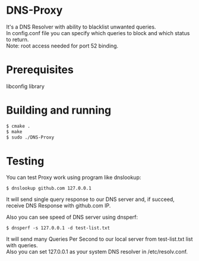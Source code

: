 # DNS-Proxy
It's a DNS Resolver with ability to blacklist unwanted queries.  
In config.conf file you can specify which queries to block and which status to return.  
Note: root access needed for port 52 binding.  

# Prerequisites 
libconfig library

# Building and running
```bash
$ cmake .
$ make
$ sudo ./DNS-Proxy
```
# Testing
You can test Proxy work using program like dnslookup:
```
$ dnslookup github.com 127.0.0.1
```
It will send single query response to our DNS server and, if succeed, receive DNS Response with github.com IP.

Also you can see speed of DNS server using dnsperf:
```
$ dnsperf -s 127.0.0.1 -d test-list.txt
```
It will send many Queries Per Second to our local server from test-list.txt list with queries.  
Also you can set 127.0.0.1 as your system DNS resolver in /etc/resolv.conf. 
